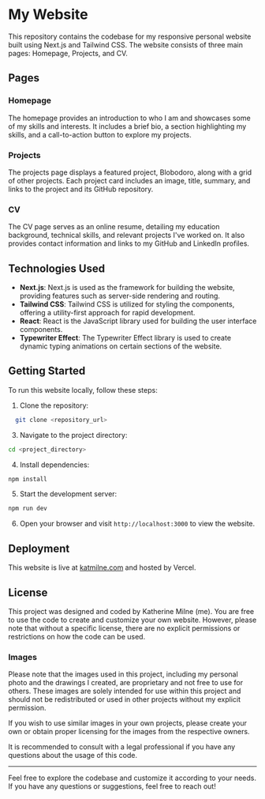 # My Website

This repository contains the codebase for my responsive personal website built using Next.js and Tailwind CSS. The website consists of three main pages: Homepage, Projects, and CV.

## Pages

### Homepage

The homepage provides an introduction to who I am and showcases some of my skills and interests. It includes a brief bio, a section highlighting my skills, and a call-to-action button to explore my projects.


### Projects

The projects page displays a featured project, Blobodoro, along with a grid of other projects. Each project card includes an image, title, summary, and links to the project and its GitHub repository.



### CV

The CV page serves as an online resume, detailing my education background, technical skills, and relevant projects I've worked on. It also provides contact information and links to my GitHub and LinkedIn profiles.



## Technologies Used

- **Next.js**: Next.js is used as the framework for building the website, providing features such as server-side rendering and routing.
- **Tailwind CSS**: Tailwind CSS is utilized for styling the components, offering a utility-first approach for rapid development.
- **React**: React is the JavaScript library used for building the user interface components.
- **Typewriter Effect**: The Typewriter Effect library is used to create dynamic typing animations on certain sections of the website.

## Getting Started

To run this website locally, follow these steps:

1. Clone the repository:
```bash
  git clone <repository_url>
```
3. Navigate to the project directory:
  ```bash
  cd <project_directory>
```
4. Install dependencies:
  ```bash
  npm install
```
5. Start the development server:
  ```bash
  npm run dev
```

6. Open your browser and visit `http://localhost:3000` to view the website.

## Deployment

This website is live at [katmilne.com](https://katmilne.com) and hosted by Vercel.

## License

This project was designed and coded by Katherine Milne (me). You are free to use the code to create and customize your own website. However, please note that without a specific license, there are no explicit permissions or restrictions on how the code can be used.

### Images

Please note that the images used in this project, including my personal photo and the drawings I created, are proprietary and not free to use for others. These images are solely intended for use within this project and should not be redistributed or used in other projects without my explicit permission.

If you wish to use similar images in your own projects, please create your own or obtain proper licensing for the images from the respective owners.

It is recommended to consult with a legal professional if you have any questions about the usage of this code.



---

Feel free to explore the codebase and customize it according to your needs. If you have any questions or suggestions, feel free to reach out!

